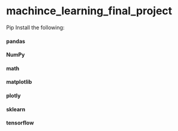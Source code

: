 # machince_learning_final_project

Pip Install the following:

#### pandas
#### NumPy
#### math
#### matplotlib
#### plotly
#### sklearn
#### tensorflow
